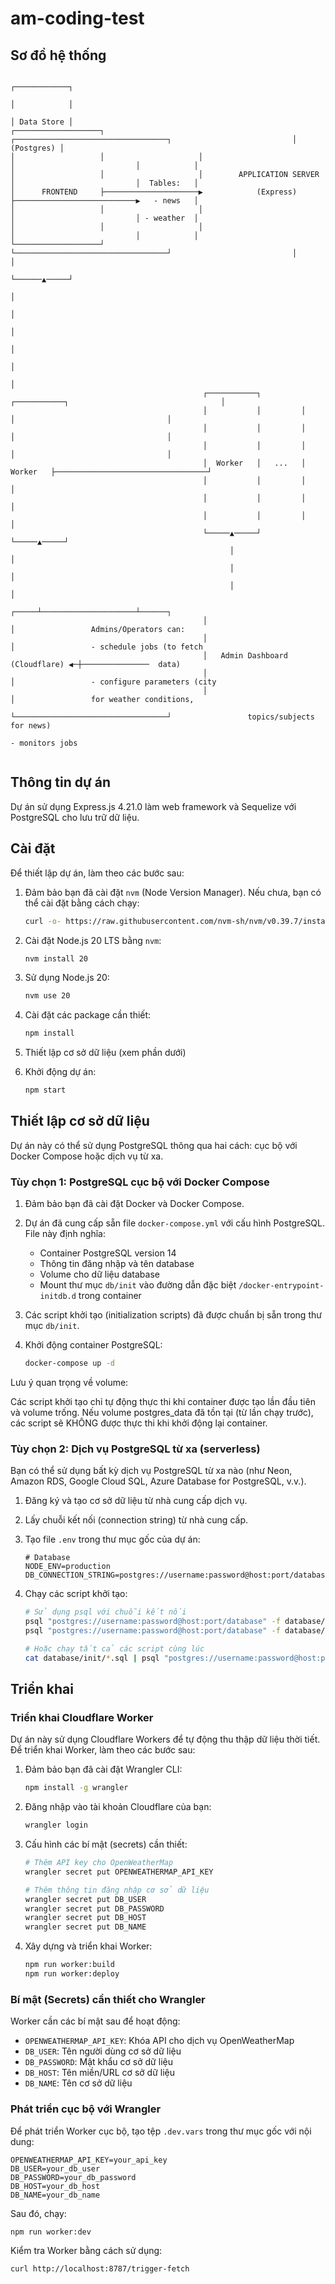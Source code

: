 # am-coding-test

## Sơ đồ hệ thống

```
                                                                                                         ┌────────────┐     
                                                                                                         │            │     
                                                                                                         │ Data Store │     
┌───────────────────┐                     ┌──────────────────────────────────┐                           │ (Postgres) │     
│                   │                     │                                  │                           │            │     
│                   │                     │        APPLICATION SERVER        │                           │  Tables:   │     
│      FRONTEND     ├─────────────────────▶            (Express)             ├───────────────────────────▶   - news   │     
│                   │                     │                                  │                           │ - weather  │     
│                   │                     │                                  │                           │            │     
└───────────────────┘                     └──────────────────────────────────┘                           │            │     
                                                                                                         └──────▲─────┘     
                                                                                                                │           
                                                                                                                │           
                                                                                                                │           
                                                                                                                │           
                                                                                                                │           
                                                                                                                │           
                                           ┌───────────┐         ┌───────────┐                                  │           
                                           │           │         │           │                                  │           
                                           │           │         │           │                                  │           
                                           │           │         │           │                                  │           
                                           │  Worker   │   ...   │  Worker   ├──────────────────────────────────┘           
                                           │           │         │           │                                              
                                           │           │         │           │                                              
                                           │           │         │           │                                              
                                           └─────▲─────┘         └─────▲─────┘                                              
                                                 │                     │                                                    
                                                 │                     │                                                    
                                                 │                     │                                                    
                                           ┌─────┴─────────────────────┴──────┐                                             
                                           │                                  │                 Admins/Operators can:       
                                           │                                  │                 - schedule jobs (to fetch   
                                           │   Admin Dashboard (Cloudflare) ◀─┼───────────────  data)                       
                                           │                                  │                 - configure parameters (city
                                           │                                  │                 for weather conditions,     
                                           └──────────────────────────────────┘                 topics/subjects for news)   
                                                                                                - monitors jobs             
                                                                                                                            
```

## Thông tin dự án

Dự án sử dụng Express.js 4.21.0 làm web framework và Sequelize với PostgreSQL cho lưu trữ dữ liệu.

## Cài đặt

Để thiết lập dự án, làm theo các bước sau:

1. Đảm bảo bạn đã cài đặt `nvm` (Node Version Manager). Nếu chưa, bạn có thể cài đặt bằng cách chạy:

   ```bash
   curl -o- https://raw.githubusercontent.com/nvm-sh/nvm/v0.39.7/install.sh | bash
   ```

2. Cài đặt Node.js 20 LTS bằng `nvm`:

   ```bash
   nvm install 20
   ```

3. Sử dụng Node.js 20:

   ```bash
   nvm use 20
   ```

4. Cài đặt các package cần thiết:

   ```bash
   npm install
   ```

5. Thiết lập cơ sở dữ liệu (xem phần dưới)

6. Khởi động dự án:

   ```bash
   npm start
   ```

## Thiết lập cơ sở dữ liệu

Dự án này có thể sử dụng PostgreSQL thông qua hai cách: cục bộ với Docker Compose hoặc dịch vụ từ xa.

### Tùy chọn 1: PostgreSQL cục bộ với Docker Compose

1. Đảm bảo bạn đã cài đặt Docker và Docker Compose.

2. Dự án đã cung cấp sẵn file `docker-compose.yml` với cấu hình PostgreSQL. File này định nghĩa:
   
   - Container PostgreSQL version 14
   - Thông tin đăng nhập và tên database
   - Volume cho dữ liệu database
   - Mount thư mục `db/init` vào đường dẫn đặc biệt `/docker-entrypoint-initdb.d` trong container

3. Các script khởi tạo (initialization scripts) đã được chuẩn bị sẵn trong thư mục `db/init`. 

4. Khởi động container PostgreSQL:

   ```bash
   docker-compose up -d
   ```

Lưu ý quan trọng về volume:

Các script khởi tạo chỉ tự động thực thi khi container được tạo lần đầu tiên và volume trống.
Nếu volume postgres_data đã tồn tại (từ lần chạy trước), các script sẽ KHÔNG được thực thi khi khởi động lại container.

### Tùy chọn 2: Dịch vụ PostgreSQL từ xa (serverless)

Bạn có thể sử dụng bất kỳ dịch vụ PostgreSQL từ xa nào (như Neon, Amazon RDS, Google Cloud SQL, Azure Database for PostgreSQL, v.v.).

1. Đăng ký và tạo cơ sở dữ liệu từ nhà cung cấp dịch vụ.

2. Lấy chuỗi kết nối (connection string) từ nhà cung cấp.

3. Tạo file `.env` trong thư mục gốc của dự án:

   ```
   # Database
   NODE_ENV=production
   DB_CONNECTION_STRING=postgres://username:password@host:port/database
   ```

4. Chạy các script khởi tạo:

   ```bash
   # Sử dụng psql với chuỗi kết nối
   psql "postgres://username:password@host:port/database" -f database/init/schema.sql
   psql "postgres://username:password@host:port/database" -f database/init/seed.sql
   
   # Hoặc chạy tất cả các script cùng lúc
   cat database/init/*.sql | psql "postgres://username:password@host:port/database"
   ```

## Triển khai

### Triển khai Cloudflare Worker

Dự án này sử dụng Cloudflare Workers để tự động thu thập dữ liệu thời tiết. Để triển khai Worker, làm theo các bước sau:

1. Đảm bảo bạn đã cài đặt Wrangler CLI:

   ```bash
   npm install -g wrangler
   ```

2. Đăng nhập vào tài khoản Cloudflare của bạn:

   ```bash
   wrangler login
   ```

3. Cấu hình các bí mật (secrets) cần thiết:

   ```bash
   # Thêm API key cho OpenWeatherMap
   wrangler secret put OPENWEATHERMAP_API_KEY

   # Thêm thông tin đăng nhập cơ sở dữ liệu
   wrangler secret put DB_USER
   wrangler secret put DB_PASSWORD
   wrangler secret put DB_HOST
   wrangler secret put DB_NAME
   ```

4. Xây dựng và triển khai Worker:

   ```bash
   npm run worker:build
   npm run worker:deploy
   ```

### Bí mật (Secrets) cần thiết cho Wrangler

Worker cần các bí mật sau để hoạt động:

- `OPENWEATHERMAP_API_KEY`: Khóa API cho dịch vụ OpenWeatherMap
- `DB_USER`: Tên người dùng cơ sở dữ liệu
- `DB_PASSWORD`: Mật khẩu cơ sở dữ liệu
- `DB_HOST`: Tên miền/URL cơ sở dữ liệu
- `DB_NAME`: Tên cơ sở dữ liệu

### Phát triển cục bộ với Wrangler

Để phát triển Worker cục bộ, tạo tệp `.dev.vars` trong thư mục gốc với nội dung:

```
OPENWEATHERMAP_API_KEY=your_api_key
DB_USER=your_db_user
DB_PASSWORD=your_db_password
DB_HOST=your_db_host
DB_NAME=your_db_name
```

Sau đó, chạy:

```bash
npm run worker:dev
```

Kiểm tra Worker bằng cách sử dụng:

```bash
curl http://localhost:8787/trigger-fetch
```